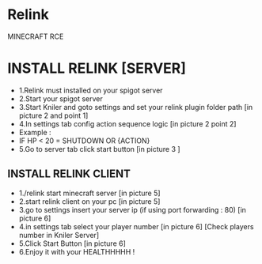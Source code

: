 # Relink
MINECRAFT RCE

# INSTALL RELINK [SERVER]
+ 1.Relink must installed on your spigot server
+ 2.Start your spigot server
+ 3.Start Kniler and goto settings and set your relink plugin folder path [in picture 2 and point 1]
+ 4.In settings tab config action sequence logic [in picture 2 point 2]
+ Example :
+ IF HP < 20 = SHUTDOWN OR {ACTION}
+ 5.Go to server tab click start button [in picture 3 ]

## INSTALL RELINK CLIENT
+ 1./relink start minecraft server [in picture 5]
+ 2.start relink client on your pc [in picture 5]
+ 3.go to settings insert your server ip (if using port forwarding : 80) [in picture 6]
+ 4.in settings tab select your player number [in picture 6] [Check players number in Kniler Server]
+ 5.Click Start Button [in picture 6]
+ 6.Enjoy it with your HEALTHHHHH !
